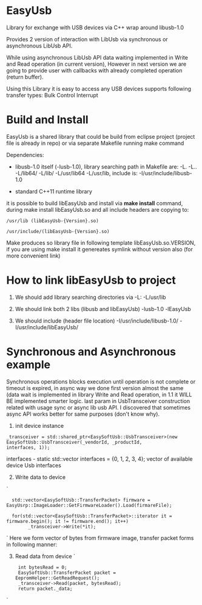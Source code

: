 # EasyUsb
Library for exchange with USB devices via C++ wrap around libusb-1.0

Provides 2 version of interaction with LibUsb via synchronous or asynchronous LibUsb API.

While using asynchronous LibUsb API data waiting implemented in Write and Read operation (in current version), However in next version we are going to provide user with callbacks with already completed operation (return buffer).

Using this Library it is easy to access any USB devices supports following transfer types:
Bulk
Control
Interrupt

# Build and Install
EasyUsb is a shared library that could be build from eclipse project (project file is already in repo) or via separate Makefile running make command

Dependencies:

 - libusb-1.0 itself (-lusb-1.0),  library searching path in Makefile are: -L. -L.. -L/lib64/ -L/lib/ -L/usr/lib64 -L/usr/lib, include is: -I/usr/include/libusb-1.0
 
 - standard C++11 runtime library
 
 it is possible to build libEasyUsb and install via <b>make install</b> command, during make install libEasyUsb.so and all include headers are copying to:
    
    /usr/lib (libEasyUsb-{Version}.so)
    
    /usr/include/(libEasyUsb-{Version}.so) 

Make produces so library file in following template libEasyUsb.so.VERSION,  if you are using make install it genereates symlink without version also (for more convenient link)

# How to link libEasyUsb to project

1. We should add library searching directories via -L: -L/usr/lib

2. We should link both 2 libs (libusb and libEasyUsb) -lusb-1.0 -lEasyUsb

3. We should include (header file location) -I/usr/include/libusb-1.0/ -I/usr/include/libEasyUsb/

# Synchronous and Asynchronous example

Synchronous operations blocks execution until operation is not complete or timeout is expired, in async way we done 
first version almost the same (data wait is implemented in library Write and Read operation, in 1.1 it WILL BE implemented smarter logic. last param in UsbTransceiver construction related with usage sync or async lib usb API. I discovered that sometimes async API works better for same purposes (don't know why).

1. init device instance

`
    _transceiver = std::shared_ptr<EasySoftUsb::UsbTransceiver>(new EasySoftUsb::UsbTransceiver(_vendorId, _productId,               
                                                                                                interfaces, 1));
`

interfaces - static std::vector<unsigned char> interfaces = {0, 1, 2, 3, 4}; vector of available device Usb interfaces
 
2. Write data to device

  `
  
      std::vector<EasySoftUsb::TransferPacket> firmware = EasyUsrp::ImageLoader::GetFirmwareLoader().Load(firmareFile);
      
      for(std::vector<EasySoftUsb::TransferPacket>::iterator it = firmware.begin(); it != firmware.end(); it++)
            _transceiver->Write(*it);
`
Here we form vector of bytes from firmware image, transfer packet forms in following manner:


3. Read data from device
`

        int bytesRead = 0;
        EasySoftUsb::TransferPacket packet = EepromHelper::GetReadRequest();
        _transceiver->Read(packet, bytesRead);
        return packet._data;
`
